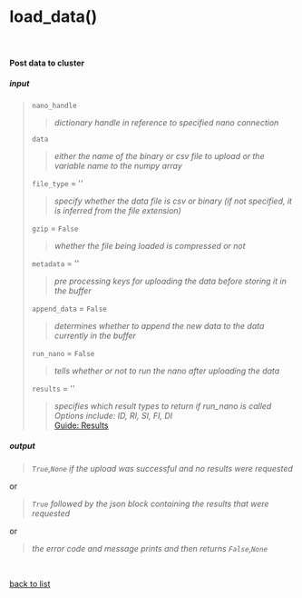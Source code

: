 # **load_data()**
<br/>

#### Post data to cluster
##### input
>`nano_handle`
>>*dictionary handle in reference to specified nano connection*
>
>`data`
>>*either the name of the binary or csv file to upload or the variable name to the numpy array*
>
>`file_type` = ''
>>*specify whether the data file is csv or binary (if not specified, it is inferred from the file extension)*
>
>`gzip` = `False`
>>*whether the file being loaded is compressed or not*
>
>`metadata` = ''
>>*pre processing keys for uploading the data before storing it in the buffer*
>
>`append_data` = `False`
>>*determines whether to append the new data to the data currently in the buffer*
>
>`run_nano` = `False`
>>*tells whether or not to run the nano after uploading the data*
>
>`results` = ''
>>*specifies which result types to return if run_nano is called*    
>>*Options include: ID, RI, SI, FI, DI*     
>[Guide: Results](../Guides/Guide_Nano_Results.md)

##### output
>*`True`,`None` if the upload was successful and no results were requested*

or
>*`True` followed by the json block containing the results that were requested*

or
>*the error code and message prints and then returns `False`,`None`*

<br/>

[back to list](./Index.md)
